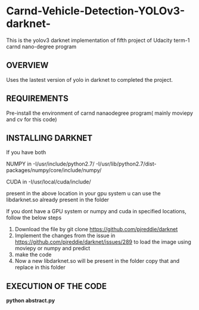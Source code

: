 # Carnd-Vehicle-Detection-YOLOv3-darknet-
This is the yolov3 darknet implementation of fifth project of Udacity term-1 carnd nano-degree program

## **OVERVIEW**

Uses the lastest version of yolo in darknet to completed the project.

## **REQUIREMENTS**

Pre-install the environment of carnd nanaodegree program( mainly moviepy and cv for this code)

## **INSTALLING DARKNET**

If you have both 

NUMPY  in  -I/usr/include/python2.7/ -I/usr/lib/python2.7/dist-packages/numpy/core/include/numpy/

CUDA   in  -I/usr/local/cuda/include/ 


present in the above location in your gpu system u can use the libdarknet.so already present in the folder

If you dont have a GPU system or numpy and cuda in specified locations, follow the below steps

  1. Download the file by git clone https://github.com/pjreddie/darknet
  2. Implement the changes from the issue in https://github.com/pjreddie/darknet/issues/289 to load the image 
     using moviepy or numpy and predict
  3. make the code
  4. Now a new libdarknet.so will be present in the folder copy that and replace in this folder
  
## **EXECUTION OF THE CODE**

**python abstract.py**
